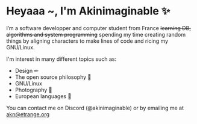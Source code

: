 # Heyaaa ~, I'm Akinimaginable ✨

I’m a software developper and computer student from France ~~learning DB, algorithms and system programming~~ spending my time creating random things by aligning characters to make lines of code and ricing my GNU/Linux.

I'm interest in many different topics such as:

- Design ✏
- The open source philosophy 🌌
- GNU/Linux
- Photography 📸
- European languages 🦜

You can contact me on Discord (@akinimaginable) or by emailing me at [akn@etrange.org](mailto:akn@etrange.org)

